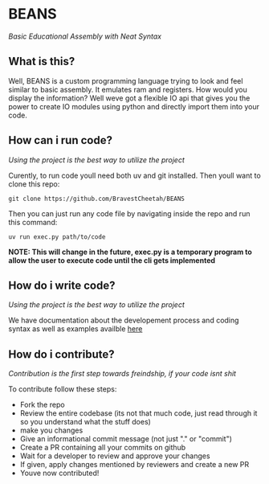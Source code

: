 # BEANS
*Basic Educational Assembly with Neat Syntax*

## What is this?
Well, BEANS is a custom programming language trying to look and feel similar to basic assembly. It emulates ram and registers. How would you display the information? Well weve got a flexible IO api that gives you the power to create IO modules using python and directly import them into your code.

## How can i run code?
*Using the project is the best way to utilize the project*

Curently, to run code youll need both uv and git installed. Then youll want to clone this repo:

`git clone https://github.com/BravestCheetah/BEANS`

Then you can just run any code file by navigating inside the repo and run this command:

`uv run exec.py path/to/code`

**NOTE: This will change in the future, exec.py is a temporary program to allow the user to execute code until the cli gets implemented**

## How do i write code?
*Using the project is the best way to utilize the project*

We have documentation about the developement process and coding syntax as well as examples availble [here](https://github.com/BravestCheetah/BEANS/tree/main/docs/development.md)

## How do i contribute?
*Contribution is the first step towards freindship, if your code isnt shit*

To contribute follow these steps:

* Fork the repo
* Review the entire codebase (its not that much code, just read through it so you understand what the stuff does)
* make you changes
* Give an informational commit message (not just "." or "commit")
* Create a PR containing all your commits on github
* Wait for a developer to review and approve your changes
* If given, apply changes mentioned by reviewers and create a new PR
* Youve now contributed!